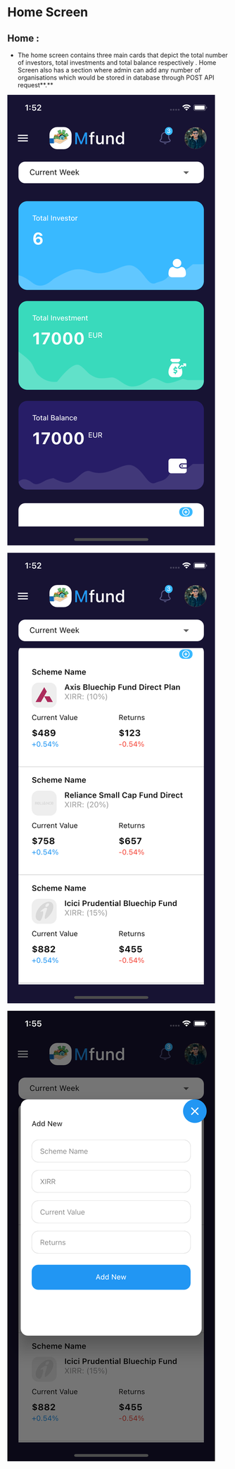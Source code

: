 # Home Screen

## **Home  :**

* The home screen contains three main cards that depict the total number of investors, total investments and total balance respectively . Home Screen also has a section where admin can add any number of organisations which would be stored in database through POST API request**.**

![](../../.gitbook/assets/simulator-screen-shot-iphone-12-mini-2020-12-24-at-13.52.41.png)

![](../../.gitbook/assets/simulator-screen-shot-iphone-12-mini-2020-12-24-at-13.52.49.png)

![](../../.gitbook/assets/simulator-screen-shot-iphone-12-mini-2020-12-24-at-13.55.30.png)


